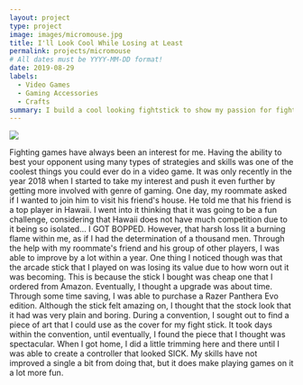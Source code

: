 ```yaml
---
layout: project
type: project
image: images/micromouse.jpg
title: I'll Look Cool While Losing at Least
permalink: projects/micromouse
# All dates must be YYYY-MM-DD format!
date: 2019-08-29
labels:
  - Video Games
  - Gaming Accessories
  - Crafts
summary: I build a cool looking fightstick to show my passion for fighting games.
---
```


<img class="ui image" src="../images/micromouse-robot.png">

  Fighting games have always been an interest for me. Having the ability to best your opponent using many types of strategies and skills was one of the coolest things you could ever do in a video game. It was only recently in the year 2018 when I started to take my interest and push it even further by getting more involved with genre of gaming. One day, my roommate asked if I wanted to join him to visit his friend's house. He told me that his friend is a top player in Hawaii. I went into it thinking that it was going to be a fun challenge, considering that Hawaii does not have much competition due to it being so isolated... I GOT BOPPED. However, that harsh loss lit a burning flame within me, as if I had the determination of a thousand men. Through the help with my roommate's friend and his group of other players, I was able to improve by a lot within a year.
  One thing I noticed though was that the arcade stick that I played on was losing its value due to how worn out it was becoming.  This is because the stick I bought was cheap one that I ordered from Amazon. Eventually, I thought a upgrade was about time. Through some time saving, I was able to purchase a Razer Panthera Evo edition. Although the stick felt amazing on, I thought that the stock look that it had was very plain and boring. During a convention, I sought out to find a piece of art that I could use as the cover for my fight stick. It took days within the convention, until eventually, I found the piece that I thought was spectacular. When I got home, I did a little trimming here and there until I was able to create a controller that looked SICK. My skills have not improved a single a bit from doing that, but it does make playing games on it a lot more fun.  
